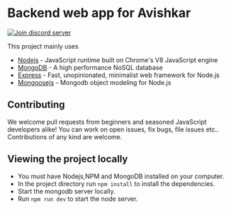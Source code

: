 # Backend web app for Avishkar


[![Join discord server](https://img.shields.io/badge/Join-Discord%20server-%236a7fcb.svg)](https://discord.gg/jVQhkWB)

This project mainly uses
* [Nodejs](https://nodejs.org) -  JavaScript runtime built on Chrome's V8 JavaScript engine
* [MongoDB](https://www.mongodb.com/) - A high performance NoSQL database
* [Express](https://expressjs.com) - Fast, unopinionated, minimalist web framework for Node.js
* [Mongoosejs](http://mongoosejs.com/) - Mongodb object modeling for Node.js

## Contributing

We welcome pull requests from beginners and seasoned JavaScript developers alike! You can work on open issues, fix bugs, file issues etc.. Contributions of any kind are welcome.
## Viewing the project locally
* You must have Nodejs,NPM and MongoDB installed on your computer.
* In the project directory run ```npm install``` to install the dependencies.
* Start the mongodb server locally.
* Run ```npm run dev``` to start the node server.
